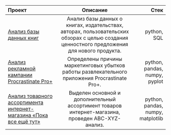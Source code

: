 |  Проект  | Описание  | Стек |
|:------------- |:---------------:| -------------:|
| [Анализ базы данных книг](https://github.com/lebedka8/Portfolio/tree/main/SQL)|Анализ базы данных о книгах, издательствах, авторах, пользовательских обзорах с целью создания ценностного предложения для нового продукта.|python, SQL|
| [Анализ рекламной кампании Procrastinate Pro+](https://github.com/lebedka8/Portfolio/tree/main/Анализ%20рекламной%20кампании%20Procrastinate%20Pro%2B) | Определены причины маркетинговых убытков работы развлекательного приложения Procrastinate Pro+.  | python, pandas, numpy, pyplot  |
| [Анализ товарного ассортимента интернет-магазина «Пока все ещё тут»](https://github.com/lebedka8/Portfolio/tree/main/Анализ%20товарного%20ассортимента%20интернет-магазина) | Выделен основной и дополнительный ассортимент товаров интернет-магазина, проведен ABC-XYZ-анализ.  |  python, pandas, numpy, matplotlib  |# Portfolio
